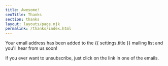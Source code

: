 ```yaml
---
title: Awesome!
seoTitle: Thanks
section: thanks
layout: layouts/page.njk
permalink: /thanks/index.html
---
```

Your email address has been added to the {{ settings.title }} mailing list and you'll hear from us soon!

If you ever want to unsubscribe, just click on the link in one of the emails.

<!-- In the meantime, head over to [add useful link here]. -->